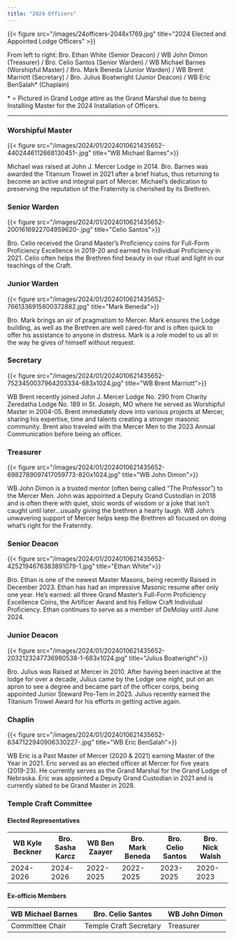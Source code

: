 ```yaml
---
title: "2024 Officers"
---
```


{{< figure src="/images/24officers-2048x1769.jpg" title="2024 Elected and Appointed Lodge Officers" >}}

From left to right: Bro. Ethan White (Senior Deacon) / WB John Dimon (Treasurer) / Bro. Celio Santos (Senior Warden) / WB Michael Barnes (Worshipful Master) / Bro. Mark Beneda (Junior Warden) / WB Brent Marriott (Secretary) / Bro. Julius Boatwright (Junior Deacon) / WB Eric BenSalah* (Chaplain)

\* = Pictured in Grand Lodge attire as the Grand Marshal due to being Installing Master for the 2024 Installation of Officers.  

---

### Worshipful Master
{{< figure src="/images/2024/01/2024010621435652-4402446112668130451-.jpg" title="WB Michael Barnes">}}

Michael was raised at John J. Mercer Lodge in 2014. Bro. Barnes was awarded the Titanium Trowel in 2021 after a brief hiatus, thus returning to become an active and integral part of Mercer. Michael’s dedication to preserving the reputation of the Fraternity is cherished by its Brethren.


### Senior Warden 
{{< figure src="/images/2024/01/2024010621435652-2001616922704959620-.jpg" title="Celio Santos">}}

Bro. Celio received the Grand Master’s Proficiency coins for Full-Form Proficiency Excellence in 2019-20 and earned his Individual Proficiency in 2021. Celio often helps the Brethren find beauty in our ritual and light in our teachings of the Craft.


### Junior Warden
{{< figure src="/images/2024/01/2024010621435652-7661336915800372882.jpg" title="Mark Beneda">}}

Bro. Mark brings an air of pragmatism to Mercer. Mark ensures the Lodge building, as well as the Brethren are well cared-for and is often quick to offer his assistance to anyone in distress. Mark is a role model to us all in the way he gives of himself without request.



### Secretary
{{< figure src="/images/2024/01/2024010621435652-7523450037964203334-683x1024.jpg" title="WB Brent Marriott">}}

WB Brent recently joined John J. Mercer Lodge No. 290 from Charity Zeredatha Lodge No. 189 in St. Joseph, MO where he served as Worshipful Master in 2004-05. Brent immediately dove into various projects at Mercer, sharing his expertise, time and talents creating a stronger masonic community. Brent also traveled with the Mercer Men to the 2023 Annual Communication before being an officer.

### Treasurer 
{{< figure src="/images/2024/01/2024010621435652-6982789097417059773-820x1024.jpg" title="WB John Dimon">}}

WB John Dimon is a trusted mentor (often being called “The Professor”) to the Mercer Men. John was appointed a Deputy Grand Custodian in 2018 and is often there with quiet, stoic words of wisdom or a joke that isn’t caught until later…usually giving the brethren a hearty laugh. WB John’s unwavering support of Mercer helps keep the Brethren all focused on doing what’s right for the Fraternity.



### Senior Deacon
{{< figure src="/images/2024/01/2024010621435652-4252194676383891079-1.jpg" title="Ethan White">}}

Bro. Ethan is one of the newest Master Masons, being recently Raised in December 2023. Ethan has had an impressive Masonic resume after only one year. He’s earned: all three Grand Master’s Full-Form Proficiency Excellence Coins, the Artificer Award and his Fellow Craft Individual Proficiency. Ethan continues to serve as a member of DeMolay until June 2024.

### Junior Deacon
{{< figure src="/images/2024/01/2024010621435652-2032123247736980538-1-683x1024.jpg" title="Julius Boatwright">}}

Bro. Julius was Raised at Mercer in 2010. After having been inactive at the lodge for over a decade, Julius came by the Lodge one night, put on an apron to see a degree and became part of the officer corps, being appointed Junior Steward Pro-Tem in 2023. Julius recently earned the Titanium Trowel Award for his efforts in getting active again.


### Chaplin

{{< figure src="/images/2024/01/2024010621435652-8347122940906330227-.jpg" title="WB Eric BenSalah">}}

WB Eric is a Past Master of Mercer (2020 & 2021) earning Master of the Year in 2021. Eric served as an elected officer at Mercer for five years (2019-23). He currently serves as the Grand Marshal for the Grand Lodge of Nebraska. Eric was appointed a Deputy Grand Custodian in 2021 and is currently slated to be Grand Master in 2028.

### Temple Craft Committee

#### Elected Representatives

| WB Kyle Beckner | Bro. Sasha Karcz | WB Ben Zaayer | Bro. Mark Beneda | Bro. Celio Santos | Bro. Nick Walsh |
| --------------- | ---------------- | ------------- | ---------------- | ----------------- | --------------- |
| 2024-2026       | 2024-2026        | 2022-2025     | 2022-2025        | 2023-2025         | 2020-2023       |

#### Ex-officio Members

| WB Michael Barnes | Bro. Celio Santos      | WB John Dimon |
| ----------------- | ---------------------- | ------------- |
| Committee Chair   | Temple Craft Secretary | Treasurer |
